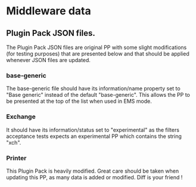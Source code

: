 # Middleware data

## Plugin Pack JSON files.

The Plugin Pack JSON files are original PP with some slight
modifications (for testing purposes) that are presented below and that
should be applied whenever JSON files are updated.

### base-generic

The base-generic file should have its information/name property set
to "Base generic" instead of the default "base-generic". This allows the
PP to be presented at the top of the list when used in EMS mode.

### Exchange

It should have its information/status set to "experimental" as the
filters acceptance tests expects an experimental PP which contains the
string "xch".

### Printer

This Plugin Pack is heavily modified. Great care should be taken when
updating this PP, as many data is added or modified. Diff is your
friend !

